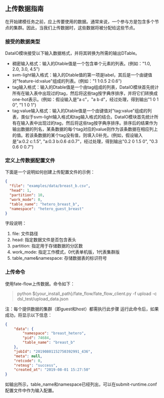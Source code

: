 ## 上传数据指南
在开始建模任务之前，应上传要使用的数据。通常来说，一个参与方是包含多个节点的集群。因此，当我们上传数据时，这些数据将被分配给这些节点。

### 接受的数据类型

DataIO模块接受以下输入数据格式，并将其转换为所需的输出DTable。
* 稠密输入格式：输入的Dtable值是一个包含单个元素的列表。(例如："1.0, 2.0, 3.0, 4.5")
* svm-light输入格式：输入的Dtable值的第一项是label，其后是一个由键值对"feature-id:value"组成的列表。(例如："1 1:0.5 2:0.6")
* tag输入格式：输入的Dtable值是一个由tag组成的列表，DataIO模块首先统计所有在输入表中出现过的tag，然后将这些tag按字典序排序，并将它们转换成one-hot表示。(例如：假设输入是"a c"，"a b d"，经过处理，得到输出"1 0 1 0", "1 1 0 1")
* tag:value输入格式：输入的Dtable值是一个由键值对"tag:value"组成的列表，类似于svm-light输入格式和tag输入格式的结合。DataIO模块首先统计所有在输入表中出现过的tag，然后将这些tag按字典序排序。排序后的结果作为输出数据的列名，某条数据的每个tag对应的value则作为该条数据在相应列上的值。若该条数据的某个tag没有值，则填入0补充。(例如，假设输入是"a:0.2 c:1.5", "a:0.3 b:0.6 d:0.7"，经过处理，得到输出"0.2 0 1.5 0", "0.3 0.6 0 0.7")

### 定义上传数据配置文件

下面是一个说明如何创建上传配置文件的示例：
```json
{
  "file": "examples/data/breast_b.csv",
  "head": 1,
  "partition": 10,
  "work_mode": 0,
  "table_name": "hetero_breast_b",
  "namespace": "hetero_guest_breast"
}
```

字段说明：
1. file: 文件路径
2. head: 指定数据文件是否包含表头
3. partition: 指定用于存储数据的分区数
4. work_mode: 指定工作模式，0代表单机版，1代表集群版
5. table_name&namespace: 存储数据表的标识符号

### 上传命令
使用fate-flow上传数据。命令如下：
> python ${your_install_path}/fate_flow/fate_flow_client.py -f upload -c dsl_test/upload_data.json

注：每个提供数据的集群（即guest和host）都需执行此步骤
运行此命令后，如果成功，将显示以下信息：

```json
{
    "data": {
        "namespace": "breast_hetero",
        "pid": 74684,
        "table_name": "breast_b"
    },
    "jobId": "20190801152750392991_436",
    "meta": null,
    "retcode": 0,
    "retmsg": "success",
    "created_at": "2019-08-01 15:27:50"
}
```
如输出所示，table_name和namespace已经列出，可以在submit-runtime.conf配置文件中作为输入配置。
